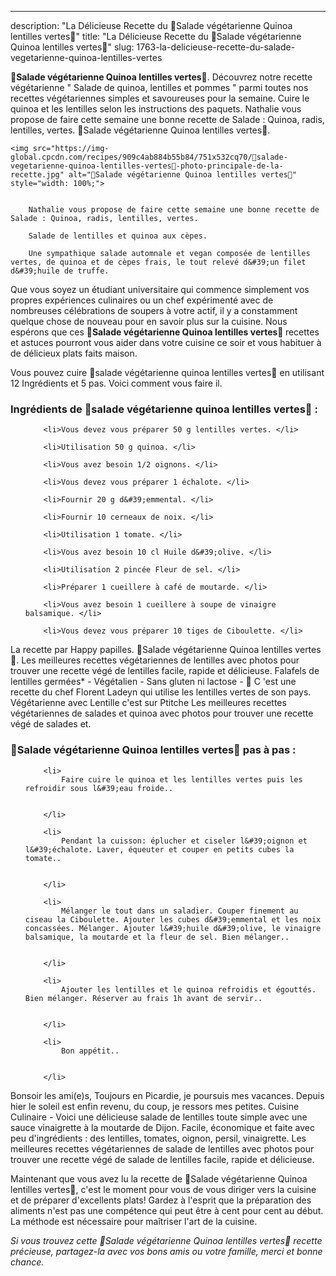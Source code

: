 ---
description: "La Délicieuse Recette du 🌿Salade végétarienne Quinoa lentilles vertes🌿"
title: "La Délicieuse Recette du 🌿Salade végétarienne Quinoa lentilles vertes🌿"
slug: 1763-la-delicieuse-recette-du-salade-vegetarienne-quinoa-lentilles-vertes

<p>
	<strong>🌿Salade végétarienne Quinoa lentilles vertes🌿</strong>. 
	Découvrez notre recette végétarienne &#34; Salade de quinoa, lentilles et pommes &#34; parmi toutes nos recettes végétariennes simples et savoureuses pour la semaine. Cuire le quinoa et les lentilles selon les instructions des paquets. Nathalie vous propose de faire cette semaine une bonne recette de Salade : Quinoa, radis, lentilles, vertes. 🌿Salade végétarienne Quinoa lentilles vertes🌿.
</p>
<p>
	
	<img src="https://img-global.cpcdn.com/recipes/909c4ab884b55b84/751x532cq70/🌿salade-vegetarienne-quinoa-lentilles-vertes🌿-photo-principale-de-la-recette.jpg" alt="🌿Salade végétarienne Quinoa lentilles vertes🌿" style="width: 100%;">
	
	
		Nathalie vous propose de faire cette semaine une bonne recette de Salade : Quinoa, radis, lentilles, vertes.
	
		Salade de lentilles et quinoa aux cèpes.
	
		Une sympathique salade automnale et vegan composée de lentilles vertes, de quinoa et de cèpes frais, le tout relevé d&#39;un filet d&#39;huile de truffe.
	
</p>

Que vous soyez un étudiant universitaire qui commence simplement vos propres expériences culinaires ou un chef expérimenté avec de nombreuses célébrations de soupers à votre actif, il y a constamment quelque chose de nouveau pour en savoir plus sur la cuisine. Nous espérons que ces <strong> 🌿Salade végétarienne Quinoa lentilles vertes🌿 </strong> recettes et astuces pourront vous aider dans votre cuisine ce soir et vous habituer à de délicieux plats faits maison.

<!--inarticleads1-->

Vous pouvez cuire 🌿salade végétarienne quinoa lentilles vertes🌿 en utilisant 12 Ingrédients et 5 pas. Voici comment vous faire il.

<h3>Ingrédients de 🌿salade végétarienne quinoa lentilles vertes🌿 :</h3>

<ol>
	
		<li>Vous devez vous préparer 50 g lentilles vertes. </li>
	
		<li>Utilisation 50 g quinoa. </li>
	
		<li>Vous avez besoin 1/2 oignons. </li>
	
		<li>Vous devez vous préparer 1 échalote. </li>
	
		<li>Fournir 20 g d&#39;emmental. </li>
	
		<li>Fournir 10 cerneaux de noix. </li>
	
		<li>Utilisation 1 tomate. </li>
	
		<li>Vous avez besoin 10 cl Huile d&#39;olive. </li>
	
		<li>Utilisation 2 pincée Fleur de sel. </li>
	
		<li>Préparer 1 cueillere à café de moutarde. </li>
	
		<li>Vous avez besoin 1 cueillere à soupe de vinaigre balsamique. </li>
	
		<li>Vous devez vous préparer 10 tiges de Ciboulette. </li>
	
</ol>

La recette par Happy papilles. 🌿Salade végétarienne Quinoa lentilles vertes🌿. Les meilleures recettes végétariennes de lentilles avec photos pour trouver une recette végé de lentilles facile, rapide et délicieuse. Falafels de lentilles germées* - Végétalien - Sans gluten ni lactose - 🌿 C &#39;est une recette du chef Florent Ladeyn qui utilise les lentilles vertes de son pays. Végétarienne avec Lentille c&#39;est sur Ptitche Les meilleures recettes végétariennes de salades et quinoa avec photos pour trouver une recette végé de salades et. 

<!--inarticleads2-->

<h3>🌿Salade végétarienne Quinoa lentilles vertes🌿 pas à pas :</h3>

<ol>
	
		<li>
			Faire cuire le quinoa et les lentilles vertes puis les refroidir sous l&#39;eau froide..
			
			
		</li>
	
		<li>
			Pendant la cuisson: éplucher et ciseler l&#39;oignon et l&#39;échalote. Laver, équeuter et couper en petits cubes la tomate..
			
			
		</li>
	
		<li>
			Mélanger le tout dans un saladier. Couper finement au ciseau la Ciboulette. Ajouter les cubes d&#39;emmental et les noix concassées. Mélanger. Ajouter l&#39;huile d&#39;olive, le vinaigre balsamique, la moutarde et la fleur de sel. Bien mélanger..
			
			
		</li>
	
		<li>
			Ajouter les lentilles et le quinoa refroidis et égouttés. Bien mélanger. Réserver au frais 1h avant de servir..
			
			
		</li>
	
		<li>
			Bon appétit..
			
			
		</li>
	
</ol>

Bonsoir les ami(e)s, Toujours en Picardie, je poursuis mes vacances. Depuis hier le soleil est enfin revenu, du coup, je ressors mes petites. Cuisine Culinaire - Voici une délicieuse salade de lentilles toute simple avec une sauce vinaigrette à la moutarde de Dijon. Facile, économique et faite avec peu d&#39;ingrédients : des lentilles, tomates, oignon, persil, vinaigrette. Les meilleures recettes végétariennes de salade de lentilles avec photos pour trouver une recette végé de salade de lentilles facile, rapide et délicieuse. 

<!--inarticleads1-->

<p>
Maintenant que vous avez lu la recette de 🌿Salade végétarienne Quinoa lentilles vertes🌿, c'est le moment pour vous de vous diriger vers la cuisine et de préparer d'excellents plats! Gardez à l'esprit que la préparation des aliments n'est pas une compétence qui peut être à cent pour cent au début. La méthode est nécessaire pour maîtriser l'art de la cuisine.
</p>

<p>
<i>Si vous trouvez cette 🌿Salade végétarienne Quinoa lentilles vertes🌿 recette précieuse, partagez-la avec vos bons amis ou votre famille, merci et bonne chance.</i>
</p>
